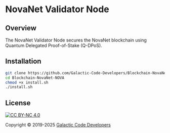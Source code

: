 # NovaNet Validator Node


## Overview
The NovaNet Validator Node secures the NovaNet blockchain using Quantum Delegated Proof-of-Stake (Q-DPoS).

## Installation
```bash
git clone https://github.com/Galactic-Code-Developers/Blockchain-NovaNet-NOVA.git
cd Blockchain-NovaNet-NOVA
chmod +x install.sh
./install.sh
```
## License

[![CC BY-NC 4.0][cc-by-nc-image]][cc-by-nc]

[cc-by-nc]: https://creativecommons.org/licenses/by-nc/4.0/
[cc-by-nc-image]: https://licensebuttons.net/l/by-nc/4.0/88x31.png
[cc-by-nc-shield]: https://img.shields.io/badge/License-CC%20BY--NC%204.0-lightgrey.svg

Copyright © 2019-2025 [Galactic Code Developers](<https://gist.github.com/ChrisTollefson/](https://github.com/Galactic-Code-Developers>)
